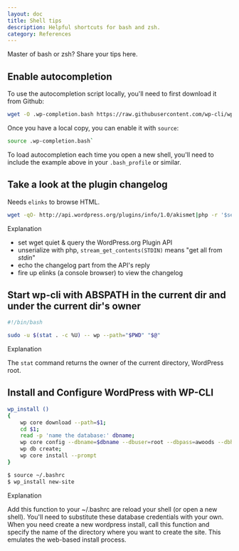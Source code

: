 ```yaml
---
layout: doc
title: Shell tips
description: Helpful shortcuts for bash and zsh.
category: References
---
```


Master of bash or zsh? Share your tips here.

## Enable autocompletion

To use the autocompletion script locally, you'll need to first download it from Github:

```bash
wget -O .wp-completion.bash https://raw.githubusercontent.com/wp-cli/wp-cli/master/utils/wp-completion.bash
```

Once you have a local copy, you can enable it with `source`:

```bash
source .wp-completion.bash`
```

To load autocompletion each time you open a new shell, you'll need to include the example above in your `.bash_profile` or similar.

## Take a look at the plugin changelog

Needs `elinks` to browse HTML.

```bash
wget -qO- http://api.wordpress.org/plugins/info/1.0/akismet|php -r '$seri=unserialize(stream_get_contents(STDIN)); echo $seri->sections["changelog"];'|elinks -force-html
```

Explanation

- set wget quiet & query the WordPress.org Plugin API
- unserialize with php, `stream_get_contents(STDIN)` means "get all from *stdin*"
- echo the changelog part from the API's reply
- fire up elinks (a console browser) to view the changelog

## Start wp-cli with ABSPATH in the current dir and under the current dir's owner

```bash
#!/bin/bash

sudo -u $(stat . -c %U) -- wp --path="$PWD" "$@"
```

Explanation

The `stat` command returns the owner of the current directory, WordPress root.

## Install and Configure WordPress with WP-CLI

```bash
wp_install () 
{ 
    wp core download --path=$1;
    cd $1;
    read -p 'name the database:' dbname;
    wp core config --dbname=$dbname --dbuser=root --dbpass=awoods --dbhost=localhost;
    wp db create;
    wp core install --prompt
}

$ source ~/.bashrc
$ wp_install new-site
```

Explanation

Add this function to your ~/.bashrc are reload your shell (or open a new shell). 
You'll need to substitute these database credentials with your own.
When you need create a new wordpress install, call this function and specify the
name of the directory where you want to create the site. This emulates the 
web-based install process.

